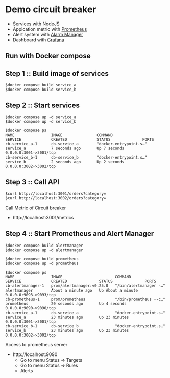 # Demo circuit breaker
* Services with NodeJS
* Appication metric with [Prometheus](https://prometheus.io/)
* Alert system with [Alarm Manager](https://prometheus.io/docs/alerting/latest/alertmanager/)
* Dashboard with [Grafana](https://grafana.com/)

## Run with Docker compose

## Step 1 :: Build image of services
```
$docker compose build service_a
$docker compose build service_b
```

## Step 2 :: Start services
```
$docker compose up -d service_a
$docker compose up -d service_b

$docker compose ps
NAME                IMAGE               COMMAND                  SERVICE             CREATED             STATUS              PORTS
cb-service_a-1      cb-service_a        "docker-entrypoint.s…"   service_a           7 seconds ago       Up 7 seconds        0.0.0.0:3001->3001/tcp
cb-service_b-1      cb-service_b        "docker-entrypoint.s…"   service_b           2 seconds ago       Up 2 seconds        0.0.0.0:3002->3002/tcp
```

## Step 3 :: Call API
```
$curl http://localhost:3001/orders?category=
$curl http://localhost:3002/orders?category=
```

Call Metric of Circuit breaker
* http://localhost:3001/metrics

## Step 4 :: Start Prometheus and Alert Manager
```
$docker compose build alertmanager
$docker compose up -d alertmanager

$docker compose build prometheus
$docker compose up -d prometheus

$docker compose ps
NAME                IMAGE                       COMMAND                  SERVICE             CREATED              STATUS              PORTS
cb-alertmanager-1   prom/alertmanager:v0.25.0   "/bin/alertmanager -…"   alertmanager        About a minute ago   Up About a minute   0.0.0.0:9093->9093/tcp
cb-prometheus-1     prom/prometheus             "/bin/prometheus --c…"   prometheus          20 seconds ago       Up 4 seconds        0.0.0.0:9090->9090/tcp
cb-service_a-1      cb-service_a                "docker-entrypoint.s…"   service_a           23 minutes ago       Up 23 minutes       0.0.0.0:3001->3001/tcp
cb-service_b-1      cb-service_b                "docker-entrypoint.s…"   service_b           23 minutes ago       Up 23 minutes       0.0.0.0:3002->3002/tcp
```

Access to prometheus server
* http://localhost:9090
  * Go to menu Status => Targets
  * Go to menu Status => Rules
  * Alerts

